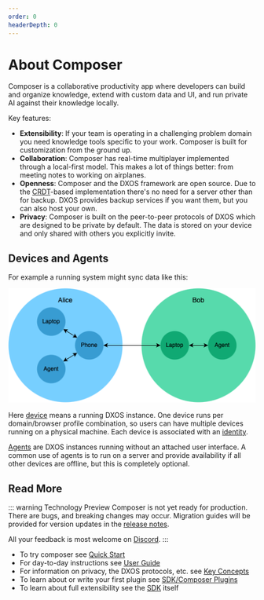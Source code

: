 ```yaml
---
order: 0
headerDepth: 0
---
```


# About Composer

Composer is a collaborative productivity app where developers can build and organize knowledge, extend with custom data and UI, and run private AI against their knowledge locally.

Key features:

* **Extensibility**: If your team is operating in a challenging problem domain you need knowledge tools specific to your work. Composer is built for customization from the ground up.
* **Collaboration**: Composer has real-time multiplayer implemented through a local-first model. This makes a lot of things better: from meeting notes to working on airplanes.
* **Openness**: Composer and the DXOS framework are open source. Due to the [CRDT](https://en.wikipedia.org/wiki/Conflict-free_replicated_data_type)-based implementation there's no need for a server other than for backup. DXOS provides backup services if you want them, but you can also host your own.
* **Privacy**: Composer is built on the peer-to-peer protocols of DXOS which are designed to be private by default. The data is stored on your device and only shared with others you explicitly invite.

## Devices and Agents

For example a running system might sync data like this:

![](devices.png)

Here [device](../guide/glossary.md#device) means a running DXOS instance. One device runs per domain/browser profile combination, so users can have multiple devices running on a physical machine. Each device is associated with an [identity](./user-guide/).

[Agents](../guide/tooling/cli/agent.md) are DXOS instances running without an attached user interface. A common use of agents is to run on a server and provide availability if all other devices are offline, but this is completely optional.

## Read More

<a id="technology-preview"></a>
::: warning Technology Preview
Composer is not yet ready for production. There are bugs, and breaking changes may occur. Migration guides will be provided for version updates in the [release notes](https://github.com/dxos/dxos/releases).

All your feedback is most welcome on [Discord](https://dxos.org/discord).
:::

* To try composer see [Quick Start](./quick-start.md)
* For day-to-day instructions see [User Guide](./user-guide/)
* For information on privacy, the DXOS protocols, etc. see [Key Concepts](./key-concepts.md)
* To learn about or write your first plugin see [SDK/Composer Plugins](../guide/composer-plugins/)
* To learn about full extensibility see the [SDK](../guide/) itself
